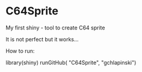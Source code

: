 # C64Sprite
My first shiny - tool to create C64 sprite

It is not perfect but it works...

How to run:

library(shiny)
runGitHub( "C64Sprite", "gchlapinski")
